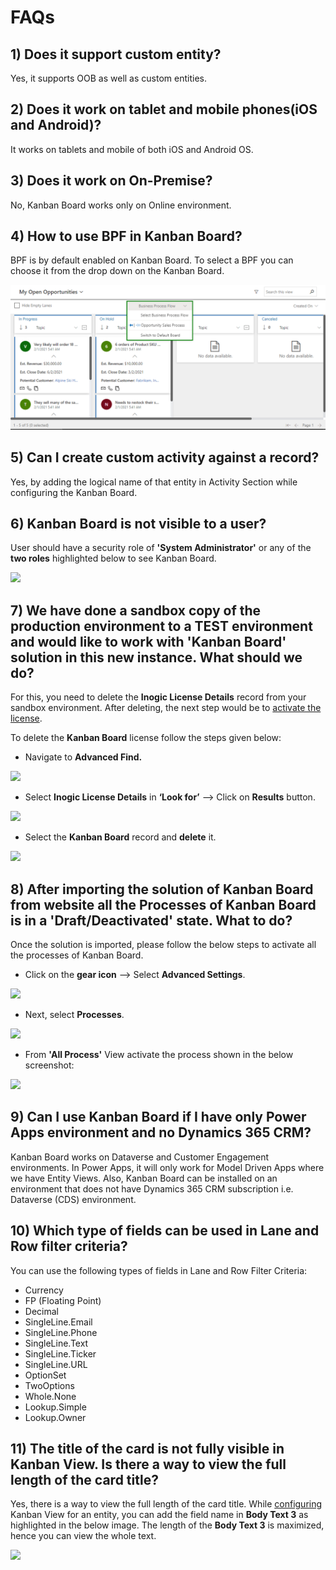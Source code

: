 # FAQs

## 1) Does it support custom entity?

Yes, it supports OOB as well as custom entities.

## 2) Does it work on tablet and mobile phones(iOS and Android)?

It works on tablets and mobile of both iOS and Android OS.

## 3) Does it work on On-Premise?

No, Kanban Board works only on Online environment.

## 4) How to use BPF in Kanban Board?

BPF is by default enabled on Kanban Board. To select a BPF you can choose it from the drop down on the Kanban Board.

![](<../.gitbook/assets/BPF FAQ5.png>)

## 5) Can I create custom activity against a record?

Yes, by adding the logical name of that entity in Activity Section while configuring the Kanban Board.

## 6) Kanban Board is not visible to a user?

User should have a security role of **'System Administrator'** or any of the **two roles** highlighted below to see Kanban Board.

![](../.gitbook/assets/FAQ5\_1.png)

## 7) We have done a sandbox copy of the production environment to a TEST environment and would like to work with 'Kanban Board' solution in this new instance. What should we do?

For this, you need to delete the **Inogic License Details** record from your sandbox environment. After deleting, the next step would be to [activate the license](https://docs.inogic.com/kanban-board/getting-started/license-activation).

To delete the **Kanban Board** license follow the steps given below:

* Navigate to **Advanced Find.**

![](<../.gitbook/assets/FAQ\_1 (2).png>)

* Select **Inogic License Details** in **‘Look for’** --> Click on **Results** button.

![](../.gitbook/assets/FAQ\_2.png)

* Select the **Kanban Board** record and **delete** it.

![](../.gitbook/assets/FAQ\_3.png)

## 8) After importing the solution of Kanban Board from website all the Processes of Kanban Board is in a 'Draft/Deactivated' state. What to do?

Once the solution is imported, please follow the below steps to activate all the processes of Kanban Board.

* Click on the **gear icon** --> Select **Advanced Settings**.&#x20;

![](../.gitbook/assets/A4D\_1.png)

* Next, select **Processes**.

![](../.gitbook/assets/A4D\_2.png)

* From **'All Process'** View activate the process shown in the below screenshot:

![](<../.gitbook/assets/Kanban FAQ\_7.png>)

## 9) Can I use Kanban Board if I have only Power Apps environment and no Dynamics 365 CRM?

Kanban Board works on Dataverse and Customer Engagement environments. In Power Apps, it will only work for Model Driven Apps where we have Entity Views. Also, Kanban Board can be installed on an environment that does not have Dynamics 365 CRM subscription i.e. Dataverse (CDS) environment.

## **10) Which type of fields can be used in Lane and Row filter criteria?**

You can use the following types of fields in Lane and Row Filter Criteria:

* Currency&#x20;
* FP (Floating Point)&#x20;
* Decimal&#x20;
* SingleLine.Email&#x20;
* SingleLine.Phone&#x20;
* SingleLine.Text&#x20;
* SingleLine.Ticker&#x20;
* SingleLine.URL&#x20;
* OptionSet&#x20;
* TwoOptions&#x20;
* Whole.None&#x20;
* Lookup.Simple
* Lookup.Owner

## 11) The title of the card is not fully visible in Kanban View. Is there a way to view the full length of the card title?

Yes, there is a way to view the full length of the card title. While [configuring](https://docs.inogic.com/kanban-board/configuration/configuration-for-entity) Kanban View for an entity, you can add the field name in **Body Text 3** as highlighted in the below image. The length of the **Body Text 3** is maximized, hence you can view the whole text.

![](../.gitbook/assets/FAQ\_10.jpg)
